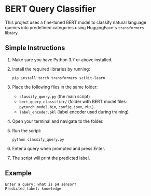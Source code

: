 
# BERT Query Classifier

This project uses a fine-tuned BERT model to classify natural language queries into predefined categories using HuggingFace's `transformers` library.

## Simple Instructions

1. Make sure you have Python 3.7 or above installed.

2. Install the required libraries by running:
   ```
   pip install torch transformers scikit-learn
   ```

3. Place the following files in the same folder:
   - `classify_query.py` (the main script)
   - `bert_query_classifier/` (folder with BERT model files: `pytorch_model.bin`, `config.json`, etc.)
   - `label_encoder.pkl` (label encoder used during training)

4. Open your terminal and navigate to the folder.

5. Run the script:
   ```
   python classify_query.py
   ```

6. Enter a query when prompted and press Enter.

7. The script will print the predicted label.

## Example

```
Enter a query: what is pH sensor?
Predicted label: knowledge
```
